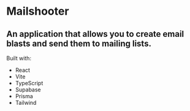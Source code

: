 # Mailshooter

## An application that allows you to create email blasts and send them to mailing lists.

Built with: 
- React
- Vite
- TypeScript
- Supabase  
- Prisma
- Tailwind
